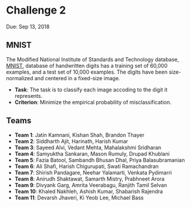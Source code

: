 # Challenge 2
Due: Sep 13, 2018


## MNIST

The Modified National Institute of Standards and Technology database, [MNIST](http://yann.lecun.com/exdb/mnist/), database of handwritten digits has a training set of 60,000 examples, and a test set of 10,000 examples.
The digits have been size-normalized and centered in a fixed-size image.

* __Task__: The task is to classify each image accoding to the digit it represents.
* __Criterion__: Minimize the empirical probability of misclassification.



## Teams

* __Team 1__: Jatin Kamnani, Kishan Shah, Brandon Thayer
* __Team 2__: Siddharth Ajit, Harinath, Harish Kumar
* __Team 3__: Sayeed Alvi, Vedant Mehta, Mahalakshmi Sridharan
* __Team 4__: Samyuktha Sankaran, Mason Rumuly, Drupad Khublani
* __Team 5__: Fazia Batool, Sambandh Bhusan Dhal, Priya Balasubramanian
* __Team 6__: Ali Shafi, Harish Chigurupati, Swati Ramachandran
* __Team 7__: Shirish Pandagare, Neehar Yalamarti, Venkata Pydimarri
* __Team 8__: Anirudh Shaktawat, Samarth Mistry, Prabhneet Arora
* __Team 9__: Divyank Garg, Amrita Veerabagu, Ranjith Tamil Selvan
* __Team 10__: Khaled Nakhleh, Ashish Kumar, Shabarish Rajendra
* __Team 11__: Devarsh Jhaveri, Ki Yeob Lee, Michael Bass


